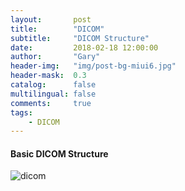 ```yaml
---
layout:       post
title:        "DICOM"
subtitle:     "DICOM Structure"
date:         2018-02-18 12:00:00
author:       "Gary"
header-img:   "img/post-bg-miui6.jpg"
header-mask:  0.3
catalog:      false
multilingual: false
comments:     true
tags:
    - DICOM
---
```


#### Basic DICOM Structure
![dicom](http://www.plantuml.com/plantuml/png/SoWkIImgAStDKKZ9JCxFvUNYvTBGqbJGrRLJK0f8BCbCpIjHukM2Co4ImIMbAPKA1hWa344IC3LGYTIYpDHYY1QiCX0zC5KGAS_SnFHKg1viCY0z3gbvAK3N0m00 "dicom")